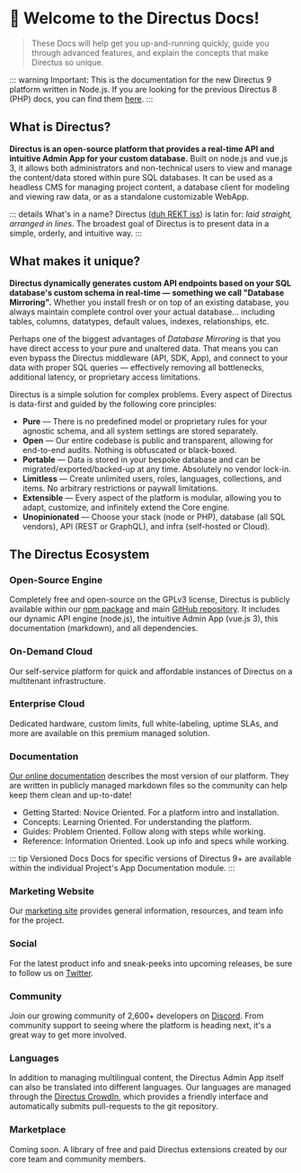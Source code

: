 # 🐰 Welcome to the Directus Docs!

> These Docs will help get you up-and-running quickly, guide you through advanced features, and
> explain the concepts that make Directus so unique.

<!-- prettier-ignore-start -->
::: warning
Important: This is the documentation for the new Directus 9 platform written in Node.js.
If you are looking for the previous Directus 8 (PHP) docs, you can find them [here](https://v8.docs.directus.io).
:::
<!-- prettier-ignore-end -->

## What is Directus?

**Directus is an open-source platform that provides a real-time API and intuitive Admin App for your
custom database.** Built on node.js and vue.js 3, it allows both administrators and non-technical
users to view and manage the content/data stored within pure SQL databases. It can be used as a
headless CMS for managing project content, a database client for modeling and viewing raw data, or
as a standalone customizable WebApp.

<!-- prettier-ignore-start -->
::: details What's in a name?
Directus ([duh REKT iss](http://audio.pronouncekiwi.com/Salli/Directus)) is latin for: _laid straight,
arranged in lines_. The broadest goal of Directus is to present data in a simple, orderly, and
intuitive way.
:::
<!-- prettier-ignore-end -->

## What makes it unique?

**Directus dynamically generates custom API endpoints based on your SQL database's custom schema in
real-time — something we call "Database Mirroring".** Whether you install fresh or on top of an
existing database, you always maintain complete control over your actual database... including
tables, columns, datatypes, default values, indexes, relationships, etc.

Perhaps one of the biggest advantages of _Database Mirroring_ is that you have direct access to your
pure and unaltered data. That means you can even bypass the Directus middleware (API, SDK, App), and
connect to your data with proper SQL queries — effectively removing all bottlenecks, additional
latency, or proprietary access limitations.

Directus is a simple solution for complex problems. Every aspect of Directus is data-first and
guided by the following core principles:

-   **Pure** — There is no predefined model or proprietary rules for your agnostic schema, and all
    system settings are stored separately.
-   **Open** — Our entire codebase is public and transparent, allowing for end-to-end audits.
    Nothing is obfuscated or black-boxed.
-   **Portable** — Data is stored in your bespoke database and can be migrated/exported/backed-up at
    any time. Absolutely no vendor lock-in.
-   **Limitless** — Create unlimited users, roles, languages, collections, and items. No arbitrary
    restrictions or paywall limitations.
-   **Extensible** — Every aspect of the platform is modular, allowing you to adapt, customize, and
    infinitely extend the Core engine.
-   **Unopinionated** — Choose your stack (node or PHP), database (all SQL vendors), API (REST or
    GraphQL), and infra (self-hosted or Cloud).

## The Directus Ecosystem

### Open-Source Engine

Completely free and open-source on the GPLv3 license, Directus is publicly available within our
[npm package](https://www.npmjs.com/package/directus) and main
[GitHub repository](https://github.com/directus/directus). It includes our dynamic API engine
(node.js), the intuitive Admin App (vue.js 3), this documentation (markdown), and all dependencies.

### On-Demand Cloud

Our self-service platform for quick and affordable instances of Directus on a multitenant
infrastructure.

### Enterprise Cloud

Dedicated hardware, custom limits, full white-labeling, uptime SLAs, and more are available on this
premium managed solution.

### Documentation

[Our online documentation](https://docs.directus.io) describes the most version of our platform.
They are written in publicly managed markdown files so the community can help keep them clean and
up-to-date!

-   Getting Started: Novice Oriented. For a platform intro and installation.
-   Concepts: Learning Oriented. For understanding the platform.
-   Guides: Problem Oriented. Follow along with steps while working.
-   Reference: Information Oriented. Look up info and specs while working.

<!-- prettier-ignore-start -->
::: tip Versioned Docs
Docs for specific versions of Directus 9+ are available within the individual
Project's App Documentation module.
:::
<!-- prettier-ignore-end -->

<!-- ### Online Demo

[Our online demo](https://demo.directus.io) (`admin@example.com` + `password`) is a quick way to try things out in an isolated sandbox. This entire instance resets each hour.

### System Status

The [Status Page](https://status.directus.io) provides up-to-date information on our various systems, including current and historical incident details and our 30-day uptime percentage.

-->

### Marketing Website

Our [marketing site](https://directus.io) provides general information, resources, and team info for
the project.

### Social

For the latest product info and sneak-peeks into upcoming releases, be sure to follow us on
[Twitter](https://twitter.com/directus).

### Community

Join our growing community of 2,600+ developers on [Discord](https://directus.chat). From community
support to seeing where the platform is heading next, it's a great way to get more involved.

### Languages

In addition to managing multilingual content, the Directus Admin App itself can also be translated
into different languages. Our languages are managed through the
[Directus CrowdIn](https://locales.directus.io/), which provides a friendly interface and
automatically submits pull-requests to the git repository.

### Marketplace

Coming soon. A library of free and paid Directus extensions created by our core team and community
members.
